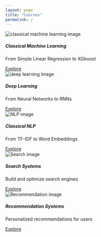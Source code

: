 ```yaml
---
layout: page
title: "Courses"
permalink: /
---
```


<div class="row">
  <!-- Basics -->
  <div class="col-md-6 col-lg-4">
    <div class="card mb-3 shadow-sm">
      <img src="{{ '/assets/img/1.jpg' | relative_url }}" class="card-img-top img-fluid" alt="classical machine learning image">
      <div class="card-body">
        <h5 class="card-title">Classical Machine Learning</h5>
        <p class="card-text">From Simple Linear Regression to XGboost</p>
        <a href="https://mlbible.github.io/classical-ml" class="btn btn-primary">Explore</a>
      </div>
    </div>
  </div>

  <!-- Classical ML -->
  <div class="col-md-6 col-lg-4">
    <div class="card mb-3 shadow-sm">
      <img src="{{ '/assets/img/1.jpg' | relative_url }}" class="card-img-top img-fluid" alt="deep learning image">
      <div class="card-body">
        <h5 class="card-title">Deep Learning</h5>
        <p class="card-text">From Neural Networks to RNNs</p>
        <a href="https://mlbible.github.io/deep-learning/" class="btn btn-primary">Explore</a>
      </div>
    </div>
  </div>


  <!-- NLP -->
  <div class="col-md-6 col-lg-4">
    <div class="card mb-3 shadow-sm">
      <img src="{{ '/assets/img/1.jpg' | relative_url }}" class="card-img-top img-fluid" alt="NLP image">
      <div class="card-body">
        <h5 class="card-title">Classical NLP</h5>
        <p class="card-text">From TF-IDF to Word Embeddings</p>
        <a href="https://mlbible.github.io/nlp/" class="btn btn-primary">Explore</a>
      </div>
    </div>
  </div>

  <!-- Search -->
  <div class="col-md-6 col-lg-4">
    <div class="card mb-3 shadow-sm">
      <img src="{{ '/assets/img/1.jpg' | relative_url }}" class="card-img-top img-fluid" alt="Search image">
      <div class="card-body">
        <h5 class="card-title">Search Systems</h5>
        <p class="card-text">Build and optimize search engines</p>
        <a href="https://mlbible.github.io/search/" class="btn btn-primary">Explore</a>
      </div>
    </div>
  </div>

  <!-- Recommendation -->
  <div class="col-md-6 col-lg-4">
    <div class="card mb-3 shadow-sm">
      <img src="{{ '/assets/img/1.jpg' | relative_url }}" class="card-img-top img-fluid" alt="Recommendation image">
      <div class="card-body">
        <h5 class="card-title">Recommendation Systems</h5>
        <p class="card-text">Personalized recommendations for users</p>
        <a href="https://mlbible.github.io/rec-sys/" class="btn btn-primary">Explore</a>
      </div>
    </div>
  </div>
</div>
